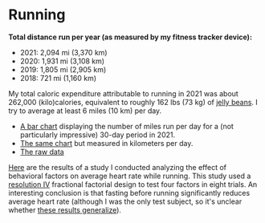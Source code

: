 # Running

__Total distance run per year (as measured by my fitness tracker device):__
- 2021: 2,094 mi (3,370 km)
- 2020: 1,931 mi (3,108 km)
- 2019: 1,805 mi (2,905 km)
- 2018: 721 mi (1,160 km)

My total caloric expenditure attributable to running in 2021 was about 262,000 (kilo)calories, equivalent to roughly 162 lbs (73 kg) of [jelly beans](https://fdc.nal.usda.gov/fdc-app.html#/food-details/2045688/nutrients). I try to average at least 6 miles (10 km) per day.

- [A bar chart](files/mi_run_per_day.svg) displaying the number of miles run per day for a (not particularly impressive) 30-day period in 2021.
- [The same chart](files/km_run_per_day.svg) but measured in kilometers per day.
- [The raw data](files/new_shoes_runs.csv)

[Here](files/heart_rate_paper.pdf) are the results of a study I conducted analyzing the effect of behavioral factors on average heart rate while running. This study used a [resolution IV](https://en.wikipedia.org/wiki/Fractional_factorial_design#Resolution) fractional factorial design to test four factors in eight trials. An interesting conclusion is that fasting before running significantly reduces average heart rate (although I was the only test subject, so it's unclear whether [these results generalize](https://en.wikipedia.org/wiki/External_validity)).